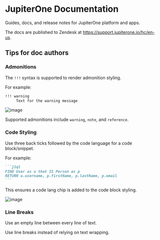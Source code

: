 # JupiterOne Documentation

Guides, docs, and release notes for JupiterOne platform and apps.

The docs are published to Zendesk at <https://support.jupiterone.io/hc/en-us>.

## Tips for doc authors

### Admonitions

The `!!!` syntax is supported to render admonition styling. 

For example:

```markdown
!!! warning
     Text for the warning message
```

![image](https://user-images.githubusercontent.com/28784384/128935295-fcf54992-12a1-42f2-861f-e162abff8475.png)

Supported admonitions include `warning`, `note`, and `reference`.

### Code Styling

Use three back ticks followed by the code language for a code block/snippet.

For example: 

````markdown
```j1ql
FIND User as u that IS Person as p
RETURN u.username, p.firstName, p.lastName, p.email
```
````

This ensures a code lang chip is added to the code block styling. 

![image](https://user-images.githubusercontent.com/28784384/128935815-4ce73691-9d32-490a-8a75-2c0687e36d32.png)

### Line Breaks

Use an empty line between every line of text.

Use line breaks instead of relying on text wrapping.
